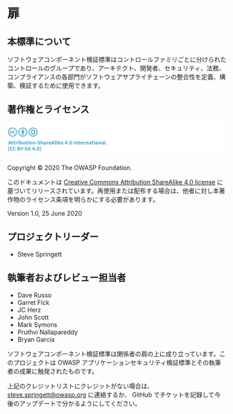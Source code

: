 # 扉

## 本標準について

ソフトウェアコンポーネント検証標準はコントロールファミリごとに分けられたコントロールのグループであり、アーキテクト、開発者、セキュリティ、法務、コンプライアンスの各部門がソフトウェアサプライチェーンの整合性を定義、構築、検証するために使用できます。

## 著作権とライセンス

![license](./images/license.png)

Copyright © 2020 The OWASP Foundation. 

このドキュメントは [Creative Commons Attribution ShareAlike 4.0 license](https://creativecommons.org/licenses/by-sa/4.0/) に基づいてリリースされています。再使用または配布する場合は、他者に対し本著作物のライセンス条項を明らかにする必要があります。

Version 1.0, 25 June 2020

## プロジェクトリーダー

- Steve Springett

## 執筆者およびレビュー担当者

- Dave Russo
- Garret Fick
- JC Herz
- John Scott
- Mark Symons
- Pruthvi Nallapareddy
- Bryan Garcia

ソフトウェアコンポーネント検証標準は関係者の肩の上に成り立っています。このプロジェクトは OWASP アプリケーションセキュリティ検証標準とその執筆者の成果に触発されたものです。

上記のクレジットリストにクレジットがない場合は、 steve.springett@owasp.org に連絡するか、 GitHub でチケットを記録して今後のアップデートで分かるようにしてください。

<div style="page-break-after: always; visibility: hidden">
\newpage
</div>

